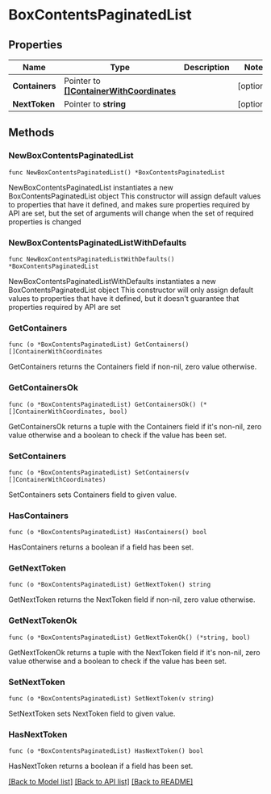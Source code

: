 # BoxContentsPaginatedList

## Properties

Name | Type | Description | Notes
------------ | ------------- | ------------- | -------------
**Containers** | Pointer to [**[]ContainerWithCoordinates**](ContainerWithCoordinates.md) |  | [optional] 
**NextToken** | Pointer to **string** |  | [optional] 

## Methods

### NewBoxContentsPaginatedList

`func NewBoxContentsPaginatedList() *BoxContentsPaginatedList`

NewBoxContentsPaginatedList instantiates a new BoxContentsPaginatedList object
This constructor will assign default values to properties that have it defined,
and makes sure properties required by API are set, but the set of arguments
will change when the set of required properties is changed

### NewBoxContentsPaginatedListWithDefaults

`func NewBoxContentsPaginatedListWithDefaults() *BoxContentsPaginatedList`

NewBoxContentsPaginatedListWithDefaults instantiates a new BoxContentsPaginatedList object
This constructor will only assign default values to properties that have it defined,
but it doesn't guarantee that properties required by API are set

### GetContainers

`func (o *BoxContentsPaginatedList) GetContainers() []ContainerWithCoordinates`

GetContainers returns the Containers field if non-nil, zero value otherwise.

### GetContainersOk

`func (o *BoxContentsPaginatedList) GetContainersOk() (*[]ContainerWithCoordinates, bool)`

GetContainersOk returns a tuple with the Containers field if it's non-nil, zero value otherwise
and a boolean to check if the value has been set.

### SetContainers

`func (o *BoxContentsPaginatedList) SetContainers(v []ContainerWithCoordinates)`

SetContainers sets Containers field to given value.

### HasContainers

`func (o *BoxContentsPaginatedList) HasContainers() bool`

HasContainers returns a boolean if a field has been set.

### GetNextToken

`func (o *BoxContentsPaginatedList) GetNextToken() string`

GetNextToken returns the NextToken field if non-nil, zero value otherwise.

### GetNextTokenOk

`func (o *BoxContentsPaginatedList) GetNextTokenOk() (*string, bool)`

GetNextTokenOk returns a tuple with the NextToken field if it's non-nil, zero value otherwise
and a boolean to check if the value has been set.

### SetNextToken

`func (o *BoxContentsPaginatedList) SetNextToken(v string)`

SetNextToken sets NextToken field to given value.

### HasNextToken

`func (o *BoxContentsPaginatedList) HasNextToken() bool`

HasNextToken returns a boolean if a field has been set.


[[Back to Model list]](../README.md#documentation-for-models) [[Back to API list]](../README.md#documentation-for-api-endpoints) [[Back to README]](../README.md)


